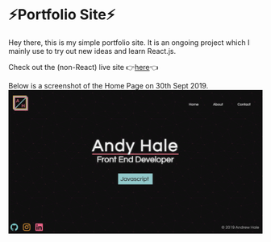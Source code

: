 # ⚡️Portfolio Site⚡️

Hey there, this is my simple portfolio site. It is an ongoing project which I mainly use to try out new ideas and learn React.js.

Check out the (non-React) live site 👉[here](https://www.andyghale.com/)👈

Below is a screenshot of the Home Page on 30th Sept 2019.
![Screenshot on 24th July 2019](src/assets/img/screenshot_24_07.png?raw=true "Portoflio Site Screenshot")
